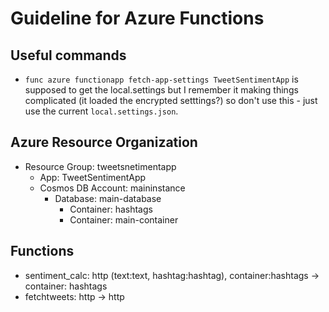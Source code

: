 # Guideline for Azure Functions
## Useful commands
* `func azure functionapp fetch-app-settings TweetSentimentApp` is supposed to get the local.settings but I remember it making things complicated (it loaded the encrypted setttings?) so don't use this - just use the current `local.settings.json`.
## Azure Resource Organization 
* Resource Group: tweetsnetimentapp
  * App: TweetSentimentApp
  * Cosmos DB Account: maininstance
    * Database: main-database
      * Container: hashtags 
      * Container: main-container

## Functions
* sentiment_calc: http (text:text, hashtag:hashtag), container:hashtags -> container: hashtags
* fetchtweets: http -> http